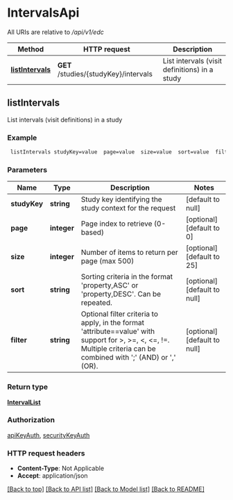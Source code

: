 # IntervalsApi

All URIs are relative to */api/v1/edc*

Method | HTTP request | Description
------------- | ------------- | -------------
[**listIntervals**](IntervalsApi.md#listIntervals) | **GET** /studies/{studyKey}/intervals | List intervals (visit definitions) in a study



## listIntervals

List intervals (visit definitions) in a study

### Example

```bash
 listIntervals studyKey=value  page=value  size=value  sort=value  filter=value
```

### Parameters


Name | Type | Description  | Notes
------------- | ------------- | ------------- | -------------
 **studyKey** | **string** | Study key identifying the study context for the request | [default to null]
 **page** | **integer** | Page index to retrieve (0-based) | [optional] [default to 0]
 **size** | **integer** | Number of items to return per page (max 500) | [optional] [default to 25]
 **sort** | **string** | Sorting criteria in the format 'property,ASC' or 'property,DESC'. Can be repeated. | [optional] [default to null]
 **filter** | **string** | Optional filter criteria to apply, in the format 'attribute==value' with support for >, >=, <, <=, !=. Multiple criteria can be combined with ';' (AND) or ',' (OR). | [optional] [default to null]

### Return type

[**IntervalList**](IntervalList.md)

### Authorization

[apiKeyAuth](../README.md#apiKeyAuth), [securityKeyAuth](../README.md#securityKeyAuth)

### HTTP request headers

- **Content-Type**: Not Applicable
- **Accept**: application/json

[[Back to top]](#) [[Back to API list]](../README.md#documentation-for-api-endpoints) [[Back to Model list]](../README.md#documentation-for-models) [[Back to README]](../README.md)

